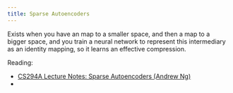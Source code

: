 ```yaml
---
title: Sparse Autoencoders
---
```


Exists when you have an map to a smaller space, and then a map to a bigger space, and you train a neural network to represent this intermediary as an identity mapping, so it learns an effective compression.

Reading:

- [CS294A Lecture Notes: Sparse Autoencoders (Andrew Ng)](https://web.stanford.edu/class/cs294a/sparseAutoencoder.pdf)
- 